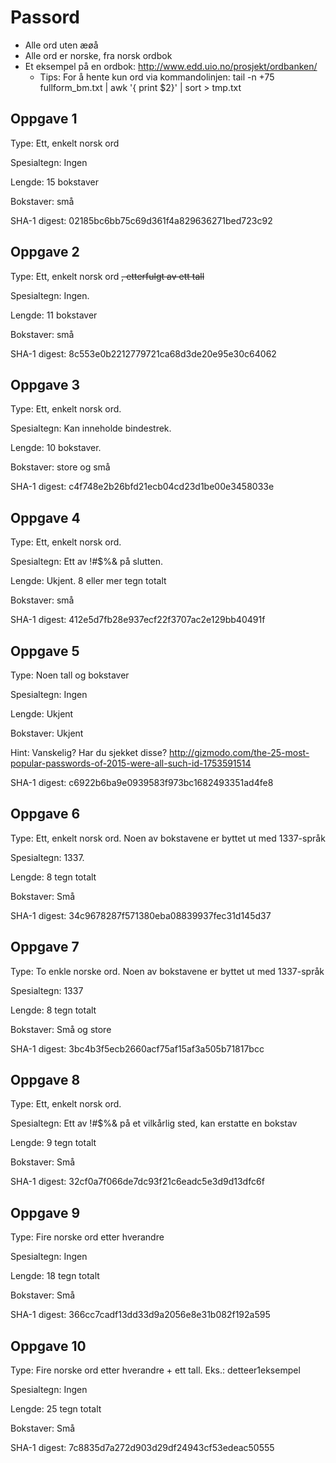 # Passord
* Alle ord uten æøå
* Alle ord er norske, fra norsk ordbok
* Et eksempel på en ordbok: http://www.edd.uio.no/prosjekt/ordbanken/
  * Tips: For å hente kun ord via kommandolinjen: tail -n +75 fullform_bm.txt | awk '{ print $2}' | sort > tmp.txt

## Oppgave 1
Type: Ett, enkelt norsk ord

Spesialtegn: Ingen

Lengde: 15 bokstaver

Bokstaver: små

SHA-1 digest: 02185bc6bb75c69d361f4a829636271bed723c92

## Oppgave 2
Type: Ett, enkelt norsk ord ~~, etterfulgt av ett tall~~

Spesialtegn: Ingen.

Lengde: 11 bokstaver

Bokstaver: små

SHA-1 digest: 8c553e0b2212779721ca68d3de20e95e30c64062

## Oppgave 3
Type: Ett, enkelt norsk ord. 

Spesialtegn: Kan inneholde bindestrek. 

Lengde: 10 bokstaver.

Bokstaver: store og små

SHA-1 digest: c4f748e2b26bfd21ecb04cd23d1be00e3458033e

## Oppgave 4
Type: Ett, enkelt norsk ord.

Spesialtegn: Ett av !#$%& på slutten.

Lengde: Ukjent. 8 eller mer tegn totalt

Bokstaver: små

SHA-1 digest: 412e5d7fb28e937ecf22f3707ac2e129bb40491f

## Oppgave 5
Type: Noen tall og bokstaver 

Spesialtegn: Ingen

Lengde: Ukjent

Bokstaver: Ukjent

Hint: Vanskelig? Har du sjekket disse? http://gizmodo.com/the-25-most-popular-passwords-of-2015-were-all-such-id-1753591514

SHA-1 digest: c6922b6ba9e0939583f973bc1682493351ad4fe8

## Oppgave 6
Type: Ett, enkelt norsk ord. Noen av bokstavene er byttet ut med 1337-språk

Spesialtegn: 1337.

Lengde: 8 tegn totalt

Bokstaver: Små

SHA-1 digest: 34c9678287f571380eba08839937fec31d145d37

## Oppgave 7
Type: To enkle norske ord. Noen av bokstavene er byttet ut med 1337-språk

Spesialtegn: 1337

Lengde: 8 tegn totalt

Bokstaver: Små og store

SHA-1 digest: 3bc4b3f5ecb2660acf75af15af3a505b71817bcc

## Oppgave 8
Type: Ett, enkelt norsk ord.

Spesialtegn: Ett av !#$%& på et vilkårlig sted, kan erstatte en bokstav

Lengde: 9 tegn totalt

Bokstaver: Små

SHA-1 digest: 32cf0a7f066de7dc93f21c6eadc5e3d9d13dfc6f

## Oppgave 9
Type: Fire norske ord etter hverandre

Spesialtegn: Ingen

Lengde: 18 tegn totalt

Bokstaver: Små

SHA-1 digest: 366cc7cadf13dd33d9a2056e8e31b082f192a595

## Oppgave 10
Type: Fire norske ord etter hverandre + ett tall. Eks.: detteer1eksempel

Spesialtegn: Ingen

Lengde: 25 tegn totalt

Bokstaver: Små

SHA-1 digest: 7c8835d7a272d903d29df24943cf53edeac50555

